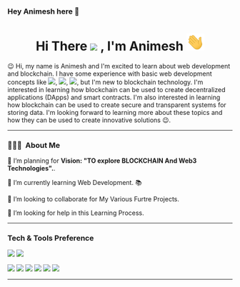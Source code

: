 ### Hey Animesh here 👋


<h1 align="Center">  Hi There <img src="https://media.giphy.com/media/WUlplcMpOCEmTGBtBW/giphy.gif" width="40px"> , I'm Animesh <img src="https://raw.githubusercontent.com/ABSphreak/ABSphreak/master/gifs/Hi.gif" width="40px" /> </h1>



:wink: Hi, my name is Animesh and I'm excited to learn about web development and blockchain. I have some experience with basic web development concepts like <img src = "https://img.shields.io/badge/-HTML5-E34F26?style=flat&logo=html5&logoColor=white">, <img src = "https://img.shields.io/badge/-CSS3-1572B6?style=flat&logo=css3&logoColor=white">, <img src="https://img.shields.io/badge/-JavaScript-eed718?style=flat&logo=javascript&logoColor=ffffff">, but I'm new to blockchain technology. I'm interested in learning how blockchain can be used to create decentralized applications (DApps) and smart contracts. I'm also interested in learning how blockchain can be used to create secure and transparent systems for storing data. I'm looking forward to learning more about these topics and how they can be used to create innovative solutions :wink:.






 ---

<h3> 👨🏻‍💻 &nbsp;About Me </h3>
 
 🔭 I’m planning for  **Vision: "TO explore BLOCKCHAIN And Web3 Technologies".**.
 
 🌱 I’m currently learning Web Development.
 :books:
 
 👯 I’m looking to collaborate for My Various Furtre Projects.
 
 🤔 I’m looking for help in this Learning Process.
 
  




---


### Tech & Tools Preference

<img src = "https://img.shields.io/badge/-HTML5-E34F26?style=flat&logo=html5&logoColor=white"> <img src = "https://img.shields.io/badge/-CSS3-1572B6?style=flat&logo=css3&logoColor=white">

<img src="https://img.shields.io/badge/-JavaScript-eed718?style=flat&logo=javascript&logoColor=ffffff">
<img src="https://img.shields.io/badge/-Sass-cc6699?style=flat&logo=sass&logoColor=ffffff">
<img src="https://img.shields.io/badge/-Progressive Web Apps-5A0FC8?style=flat">
<img src="http://img.shields.io/badge/-Git-F1502F?style=flat&logo=git&logoColor=FFFFFF">
<img src="http://img.shields.io/badge/-Github-000000?style=flat&logo=github&logoColor=FFFFFF">
<img src="http://img.shields.io/badge/-VS%20Code-007ACC?style=flat&logo=visual%20studio%20code&logoColor=white">





---



